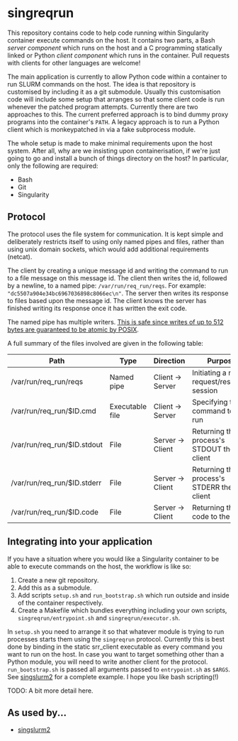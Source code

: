 # singreqrun

This repository contains code to help code running within Singularity container
execute commands on the host. It contains two parts, a Bash *server component*
which runs on the host and a C programming statically linked or Python *client
component* which runs in the container. Pull requests with clients for other
languages are welcome!

The main application is currently to allow Python code within a container to
run SLURM commands on the host. The idea is that repository is customised by
including it as a git submodule. Usually this customisation code will include
some setup that arranges so that some client code is run whenever the patched
program attempts. Currently there are two approaches to this. The current
preferred approach is to bind dummy proxy programs into the container's `PATH`.
A legacy approach is to run a Python client which is monkeypatched in via
a fake subprocess module.

The whole setup is made to make minimal requirements upon the host system.
After all, why are we insisting upon containerisation, if we're just going to
go and install a bunch of things directory on the host? In particular, only the
following are required:

 * Bash
 * Git
 * Singularity

## Protocol

The protocol uses the file system for communication. It is kept simple and
deliberately restricts itself to using only named pipes and files, rather than
using unix domain sockets, which would add additional requirements (netcat).

The client by creating a unique message id and writing the command to run to
a file message on this message id. The client then writes the id, followed by
a newline, to a named pipe: `/var/run/req_run/reqs`. For example:
`"dc5507a904e34bc6967036898c8066ec\n"`. The server then writes its response to
files based upon the message id. The client knows the server has finished
writing its response once it has written the exit code.

The named pipe has multiple writers. [This is safe since writes of up to 512
bytes are guaranteed to be atomic by
POSIX](https://unix.stackexchange.com/questions/68146/what-are-guarantees-for-concurrent-writes-into-a-named-pipe).

A full summary of the files involved are given in the following table:

| Path | Type | Direction | Purpose |
|---|---|---|---|
| /var/run/req_run/reqs | Named pipe | Client -> Server | Initiating a new request/response session |
| /var/run/req_run/$ID.cmd | Executable file | Client -> Server | Specifying the command to be run |
| /var/run/req_run/$ID.stdout | File | Server -> Client | Returning the process's STDOUT the client |
| /var/run/req_run/$ID.stderr | File | Server -> Client | Returning the process's STDERR the client |
| /var/run/req_run/$ID.code | File | Server -> Client | Returning the exit code to the client |

## Integrating into your application

If you have a situation where you would like a Singularity container to be able
to execute commands on the host, the workflow is like so:

 1. Create a new git repository.
 2. Add this as a submodule.
 3. Add scripts `setup.sh` and `run_bootstrap.sh` which run outside and inside
    of the container respectively.
 4. Create a Makefile which bundles everything including your own scripts,
    `singreqrun/entrypoint.sh` and `singreqrun/executor.sh`.

In `setup.sh` you need to arrange it so that whatever module is trying to run
processes starts them using the `singreqrun` protocol. Currently this is best
done by binding in the static srr_client executable as every command you want
to run on the host. In case you want to target something other than a Python
module, you will need to write another client for the protocol.
`run_bootstrap.sh` is passed all arguments passed to `entrypoint.sh` as `$ARGS`. See
[singslurm2](https://github.com/frankier/singslurm2) for a complete example.
I hope you like bash scripting(!)

TODO: A bit more detail here.

## As used by...

 * [singslurm2](https://github.com/frankier/singslurm2)
